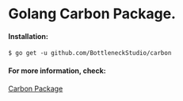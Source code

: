 # Golang Carbon Package.


#### Installation:
```
$ go get -u github.com/BottleneckStudio/carbon
```

#### For more information, check:
[Carbon Package](https://godoc.org/github.com/whaangbuu/carbon)

